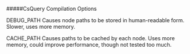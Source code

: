 #####CsQuery Compilation Options

DEBUG_PATH    Causes node paths to be stored in human-readable form. Slower, uses more memory.

CACHE_PATH    Causes paths to be cached by each node. Uses more memory, could improve performance, though not tested too much.